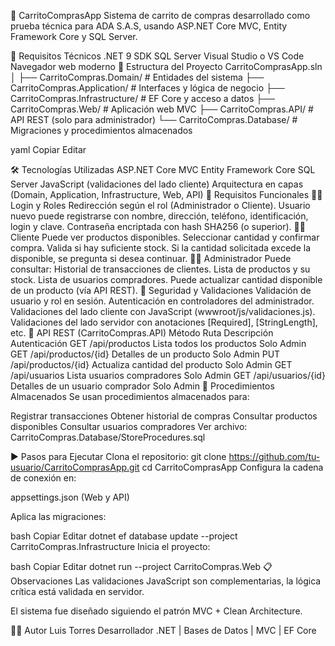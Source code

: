 🛒 CarritoComprasApp
Sistema de carrito de compras desarrollado como prueba técnica para ADA S.A.S, usando ASP.NET Core MVC, Entity Framework Core y SQL Server.

🚀 Requisitos Técnicos
.NET 9 SDK
SQL Server
Visual Studio o VS Code
Navegador web moderno
📂 Estructura del Proyecto
CarritoComprasApp.sln │ ├── CarritoCompras.Domain/ # Entidades del sistema ├── CarritoCompras.Application/ # Interfaces y lógica de negocio ├── CarritoCompras.Infrastructure/ # EF Core y acceso a datos ├── CarritoCompras.Web/ # Aplicación web MVC ├── CarritoCompras.API/ # API REST (solo para administrador) └── CarritoCompras.Database/ # Migraciones y procedimientos almacenados

yaml Copiar Editar

🛠️ Tecnologías Utilizadas
ASP.NET Core MVC
Entity Framework Core
SQL Server
JavaScript (validaciones del lado cliente)
Arquitectura en capas (Domain, Application, Infrastructure, Web, API)
📌 Requisitos Funcionales
🧑‍💼 Login y Roles
Redirección según el rol (Administrador o Cliente).
Usuario nuevo puede registrarse con nombre, dirección, teléfono, identificación, login y clave.
Contraseña encriptada con hash SHA256 (o superior).
👨‍💻 Cliente
Puede ver productos disponibles.
Seleccionar cantidad y confirmar compra.
Valida si hay suficiente stock.
Si la cantidad solicitada excede la disponible, se pregunta si desea continuar.
🧑‍💼 Administrador
Puede consultar:
Historial de transacciones de clientes.
Lista de productos y su stock.
Lista de usuarios compradores.
Puede actualizar cantidad disponible de un producto (vía API REST).
🔐 Seguridad y Validaciones
Validación de usuario y rol en sesión.
Autenticación en controladores del administrador.
Validaciones del lado cliente con JavaScript (wwwroot/js/validaciones.js).
Validaciones del lado servidor con anotaciones [Required], [StringLength], etc.
🔗 API REST (CarritoCompras.API)
Método	Ruta	Descripción	Autenticación
GET	/api/productos	Lista todos los productos	Solo Admin
GET	/api/productos/{id}	Detalles de un producto	Solo Admin
PUT	/api/productos/{id}	Actualiza cantidad del producto	Solo Admin
GET	/api/usuarios	Lista usuarios compradores	Solo Admin
GET	/api/usuarios/{id}	Detalles de un usuario comprador	Solo Admin
🧪 Procedimientos Almacenados
Se usan procedimientos almacenados para:

Registrar transacciones
Obtener historial de compras
Consultar productos disponibles
Consultar usuarios compradores
Ver archivo: CarritoCompras.Database/StoreProcedures.sql

▶️ Pasos para Ejecutar
Clona el repositorio:
git clone https://github.com/tu-usuario/CarritoComprasApp.git
cd CarritoComprasApp
Configura la cadena de conexión en:

appsettings.json (Web y API)

Aplica las migraciones:

bash Copiar Editar dotnet ef database update --project CarritoCompras.Infrastructure Inicia el proyecto:

bash Copiar Editar dotnet run --project CarritoCompras.Web 📋 Observaciones Las validaciones JavaScript son complementarias, la lógica crítica está validada en servidor.

El sistema fue diseñado siguiendo el patrón MVC + Clean Architecture.

👨‍💻 Autor Luis Torres Desarrollador .NET | Bases de Datos | MVC | EF Core
